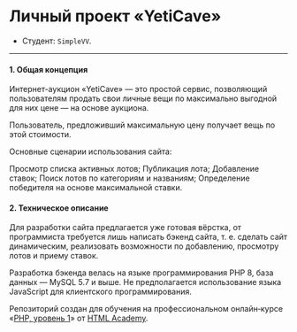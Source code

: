 # Личный проект «YetiCave»

* Студент: `SimpleVV`.

---
#### 1. Общая концепция
Интернет-аукцион «YetiCave» — это простой сервис, позволяющий пользователям продать свои личные вещи по максимально выгодной для них цене — на основе аукциона.

Пользователь, предложивший максимальную цену получает вещь по этой стоимости.

Основные сценарии использования сайта:

Просмотр списка активных лотов;
Публикация лота;
Добавление ставок;
Поиск лотов по категориям и названиям;
Определение победителя на основе максимальной ставки.

#### 2. Техническое описание
Для разработки сайта предлагается уже готовая вёрстка, от программиста требуется лишь написать бэкенд сайта, т. е. сделать сайт динамическим, реализовать возможности по добавлению, просмотру лотов и приему ставок.

Разработка бэкенда велась на языке программирования PHP 8, база данных — MySQL 5.7 и выше. Не предполагается использование языка JavaScript для клиентского программирования.

Репозиторий создан для обучения на профессиональном онлайн‑курсе «[PHP, уровень 1](https://htmlacademy.ru/intensive/php)» от [HTML Academy](https://htmlacademy.ru).
